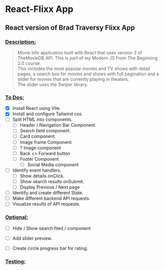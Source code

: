 # React-Flixx App

## React version of Brad Traversy Flixx App

### <u>Description:</u>

> Movie info application built with React that uses version 3 of TheMovieDB API. This is part of my Modern JS From The Beginning 2.0 course.  
> This includes the most popular movies and TV shows with detail pages, a search box for movies and shows with full pagination and a slider for movies that are currently playing in theaters.  
> The slider uses the Swiper library.

### <u>To Dos:</u>

- [x] Install React using Vite.
- [x] Install and configure Tailwind css.
- [ ] Split HTML into components.
  - [ ] Header / Navigation Bar Component.
  - [ ] Search field component.
  - [ ] Card component.
  - [ ] Image frame Component
  - [ ] ? Image component
  - [ ] Back <> Forward button
  - [ ] Footer Component
    - [ ] Social Media component
- [ ] Identify event handlers.
  - [ ] Show details onClick.
  - [ ] Show search results onSubmit.
  - [ ] Display Previous / Next page
- [ ] Identify and create different State.
- [ ] Make different backend API requests.
- [ ] Visualize results of API requests.

### <u>Optional:</u>

- [ ] Hide / Show search filed / component
- [ ] Add slider preview.

- [ ] Create circle progress bar for rating.

### <u>Testing:</u>
